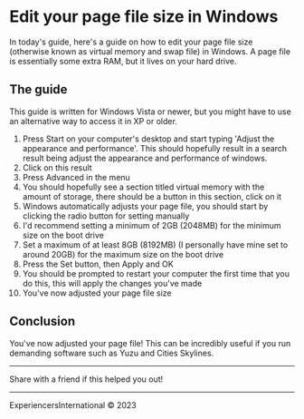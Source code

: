 # Edit your page file size in Windows

In today's guide, here's a guide on how to edit your page file size (otherwise known as virtual memory and swap file) in Windows. A page file is essentially some extra RAM, but it lives on your hard drive.

## The guide

This guide is written for Windows Vista or newer, but you might have to use an alternative way to access it in XP or older.

1. Press Start on your computer's desktop and start typing 'Adjust the appearance and performance'. This should hopefully result in a search result being adjust the appearance and performance of windows.
2. Click on this result
3. Press Advanced in the menu
4. You should hopefully see a section titled virtual memory with the amount of storage, there should be a button in this section, click on it
5. Windows automatically adjusts your page file, you should start by clicking the radio button for setting manually
6. I'd recommend setting a minimum of 2GB (2048MB) for the minimum size on the boot drive
7. Set a maximum of at least 8GB (8192MB) (I personally have mine set to around 20GB) for the maximum size on the boot drive 
8. Press the Set button, then Apply and OK
9. You should be prompted to restart your computer the first time that you do this, this will apply the changes you've made
10. You've now adjusted your page file size

## Conclusion

You've now adjusted your page file! This can be incredibly useful if you run demanding software such as Yuzu and Cities Skylines.

---

Share with a friend if this helped you out!

---

ExperiencersInternational © 2023
